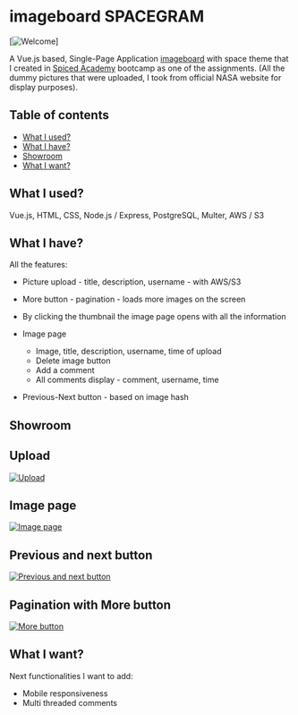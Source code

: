 # imageboard SPACEGRAM

[![Welcome](https://i.gyazo.com/ecdd7005596c2a173a1f9dcd4be26d0b.gif)]

A Vue.js based, Single-Page Application [imageboard](https://medium.com/praytellagency/chanthropology-the-japanese-origins-of-imageboard-culture-60ffb3f5ff15) with space theme that I created in [Spiced Academy](https://www.spiced-academy.com/) bootcamp as one of the assignments.
(All the dummy pictures that were uploaded, I took from official NASA website for display purposes).

## Table of contents

-   [What I used?](#what-i-used)
-   [What I have?](#what-i-have)
-   [Showroom](#showroom)
-   [What I want?](#what-i-want)

## What I used? <a name="what-i-used"></a>

Vue.js, HTML, CSS, Node.js / Express, PostgreSQL, Multer, AWS / S3

## What I have? <a name="what-i-have"></a>

All the features:

-   Picture upload - title, description, username - with AWS/S3
-   More button - pagination - loads more images on the screen
-   By clicking the thumbnail the image page opens with all the information
-   Image page

    -   Image, title, description, username, time of upload
    -   Delete image button
    -   Add a comment
    -   All comments display - comment, username, time

*   Previous-Next button - based on image hash

## <a name="showroom"></a>Showroom

## Upload

[![Upload](https://i.gyazo.com/8255e0a39912556d264a3366ed234ae5.gif)](https://gyazo.com/8255e0a39912556d264a3366ed234ae5)

## Image page

[![Image page](https://i.gyazo.com/5f323fe12bad512c4a38de86c7f1898a.png)](https://gyazo.com/5f323fe12bad512c4a38de86c7f1898a)

## Previous and next button

[![Previous and next button](https://i.gyazo.com/b7073167a8c6c709f71246d05836b53f.gif)](https://gyazo.com/b7073167a8c6c709f71246d05836b53f)

## Pagination with More button

[![More button](https://i.gyazo.com/bd0e0fba05cce8e603f5c8484efe6715.gif)](https://gyazo.com/bd0e0fba05cce8e603f5c8484efe6715)

## <a name="what-i-want"></a>What I want?

Next functionalities I want to add:

-   Mobile responsiveness
-   Multi threaded comments
